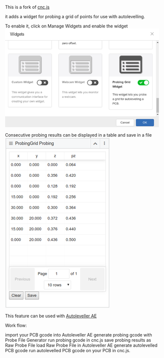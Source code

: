 This is a fork of 
[cnc.js](https://github.com/cncjs/cncjs)

it adds a widget for probing a grid of points for use with autolevelling.

To enable it, click on Manage Widgets and enable the widget
![Manage Widgets](https://github.com/atmelino/cncjs/blob/master/githubimages/widgetManager.png)

Consecutive probing results can be displayed in a table and save in a file
![probing grid](https://github.com/atmelino/cncjs/blob/master/githubimages/probingWidget.png)

This feature can be used with 
[Autoleveller AE](https://www.autoleveller.co.uk/autoleveller-ae-quick-start-guide/)

Work flow:

import your PCB gcode into Autoleveller AE
generate probing gcode with Probe File Generator
run probing gcode in cnc.js
save probing results as Raw Probe File
load Raw Probe File in Autoleveller AE
generate autolevelled PCB gcode
run autolevelled PCB gcode on your PCB in cnc.js.


